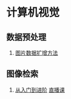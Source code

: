 # 计算机视觉
## 数据预处理
1. [图片数据扩增方法](https://mp.weixin.qq.com/s/fdqsA5q06GXsnF13uKhGOQ)

## 图像检索

1. [从入门到进阶](https://mp.weixin.qq.com/s/jv6PvFHsweK_rFOuz-p-mg)
    [直播课](https://tianchi.aliyun.com/course/live?liveId=41153)

